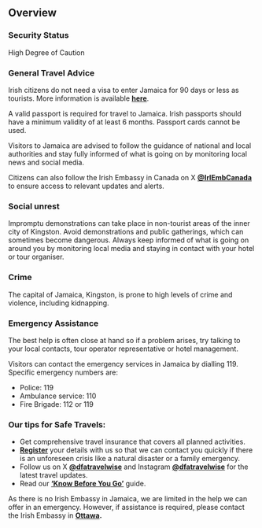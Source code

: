 ## Overview

### **Security Status**

High Degree of Caution

### **General Travel Advice**

Irish citizens do not need a visa to enter Jamaica for 90 days or less as tourists. More information is available [**here**](https://www.pica.gov.jm/immigration/entry-visa-requirements).

A valid passport is required for travel to Jamaica. Irish passports should have a minimum validity of at least 6 months. Passport cards cannot be used.

Visitors to Jamaica are advised to follow the guidance of national and local authorities and stay fully informed of what is going on by monitoring local news and social media.

Citizens can also follow the Irish Embassy in Canada on X [**@IrlEmbCanada**](https://twitter.com/IrlEmbCanada?ref_src=twsrc%5Egoogle%7Ctwcamp%5Eserp%7Ctwgr%5Eauthor) to ensure access to relevant updates and alerts.

### **Social unrest**

Impromptu demonstrations can take place in non-tourist areas of the inner city of Kingston. Avoid demonstrations and public gatherings, which can sometimes become dangerous. Always keep informed of what is going on around you by monitoring local media and staying in contact with your hotel or tour organiser.

### **Crime**

The capital of Jamaica, Kingston, is prone to high levels of crime and violence, including kidnapping.

### **Emergency Assistance**

The best help is often close at hand so if a problem arises, try talking to your local contacts, tour operator representative or hotel management.

Visitors can contact the emergency services in Jamaica by dialling 119. Specific emergency numbers are:

* Police: 119
* Ambulance service: 110
* Fire Brigade: 112 or 119

### **Our tips for Safe Travels:**

* Get comprehensive travel insurance that covers all planned activities.
* [**Register**](https://www.ireland.ie/en/dfa/overseas-travel/citizens-registration/) your details with us so that we can contact you quickly if there is an unforeseen crisis like a natural disaster or a family emergency.
* Follow us on X [**@dfatravelwise**](https://www.twitter.com/DFATravelWise) and Instagram [**@dfatravelwise**](https://www.instagram.com/dfatravelwise/) for the latest travel updates.
* Read our [**‘Know Before You Go’**](https://www.ireland.ie/en/dfa/overseas-travel/know-before-you-go/) guide.

As there is no Irish Embassy in Jamaica, we are limited in the help we can offer in an emergency. However, if assistance is required, please contact the Irish Embassy in [**Ottawa**](https://www.ireland.ie/en/canada/ottawa/)**.**